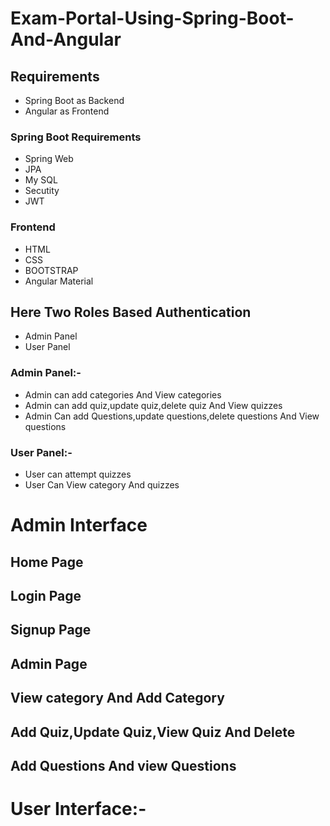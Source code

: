 # Exam-Portal-Using-Spring-Boot-And-Angular
## Requirements
* Spring Boot as Backend
* Angular as Frontend
### Spring Boot Requirements
* Spring Web
* JPA
* My SQL
* Secutity
* JWT
### Frontend
* HTML
* CSS
* BOOTSTRAP
* Angular Material

## Here Two Roles Based Authentication
* Admin Panel
* User Panel
### Admin Panel:- 
* Admin can add categories And View categories
* Admin can add quiz,update quiz,delete quiz And View quizzes 
* Admin Can add Questions,update questions,delete questions And View questions
### User Panel:-
* User can attempt quizzes
* User Can View category And quizzes

# Admin Interface

## Home Page

## Login Page

## Signup Page

## Admin Page

## View category And Add Category

## Add Quiz,Update Quiz,View Quiz And Delete

## Add Questions And view Questions

# User Interface:-
